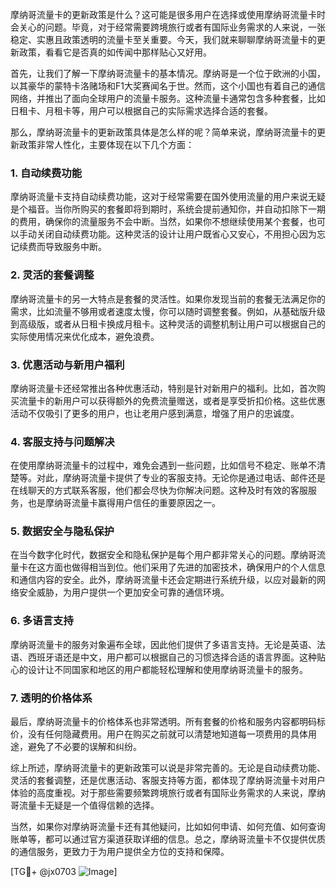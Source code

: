 摩纳哥流量卡的更新政策是什么？这可能是很多用户在选择或使用摩纳哥流量卡时会关心的问题。毕竟，对于经常需要跨境旅行或者有国际业务需求的人来说，一张稳定、实惠且政策透明的流量卡至关重要。今天，我们就来聊聊摩纳哥流量卡的更新政策，看看它是否真的如传闻中那样贴心又好用。

首先，让我们了解一下摩纳哥流量卡的基本情况。摩纳哥是一个位于欧洲的小国，以其豪华的蒙特卡洛赌场和F1大奖赛闻名于世。然而，这个小国也有着自己的通信网络，并推出了面向全球用户的流量卡服务。这种流量卡通常包含多种套餐，比如日租卡、月租卡等，用户可以根据自己的实际需求选择合适的套餐。

那么，摩纳哥流量卡的更新政策具体是怎么样的呢？简单来说，摩纳哥流量卡的更新政策非常人性化，主要体现在以下几个方面：

### 1. **自动续费功能**
摩纳哥流量卡支持自动续费功能，这对于经常需要在国外使用流量的用户来说无疑是个福音。当你所购买的套餐即将到期时，系统会提前通知你，并自动扣除下一期的费用，确保你的流量服务不会中断。当然，如果你不想继续使用某个套餐，也可以手动关闭自动续费功能。这种灵活的设计让用户既省心又安心，不用担心因为忘记续费而导致服务中断。

### 2. **灵活的套餐调整**
摩纳哥流量卡的另一大特点是套餐的灵活性。如果你发现当前的套餐无法满足你的需求，比如流量不够用或者速度太慢，你可以随时调整套餐。例如，从基础版升级到高级版，或者从日租卡换成月租卡。这种灵活的调整机制让用户可以根据自己的实际使用情况来优化成本，避免浪费。

### 3. **优惠活动与新用户福利**
摩纳哥流量卡还经常推出各种优惠活动，特别是针对新用户的福利。比如，首次购买流量卡的新用户可以获得额外的免费流量赠送，或者是享受折扣价格。这些优惠活动不仅吸引了更多的用户，也让老用户感到满意，增强了用户的忠诚度。

### 4. **客服支持与问题解决**
在使用摩纳哥流量卡的过程中，难免会遇到一些问题，比如信号不稳定、账单不清楚等。对此，摩纳哥流量卡提供了专业的客服支持。无论你是通过电话、邮件还是在线聊天的方式联系客服，他们都会尽快为你解决问题。这种及时有效的客服服务，也是摩纳哥流量卡赢得用户信任的重要原因之一。

### 5. **数据安全与隐私保护**
在当今数字化时代，数据安全和隐私保护是每个用户都非常关心的问题。摩纳哥流量卡在这方面也做得相当到位。他们采用了先进的加密技术，确保用户的个人信息和通信内容的安全。此外，摩纳哥流量卡还会定期进行系统升级，以应对最新的网络安全威胁，为用户提供一个更加安全可靠的通信环境。

### 6. **多语言支持**
摩纳哥流量卡的服务对象遍布全球，因此他们提供了多语言支持。无论是英语、法语、西班牙语还是中文，用户都可以根据自己的习惯选择合适的语言界面。这种贴心的设计让不同国家和地区的用户都能轻松理解和使用摩纳哥流量卡的服务。

### 7. **透明的价格体系**
最后，摩纳哥流量卡的价格体系也非常透明。所有套餐的价格和服务内容都明码标价，没有任何隐藏费用。用户在购买之前就可以清楚地知道每一项费用的具体用途，避免了不必要的误解和纠纷。

综上所述，摩纳哥流量卡的更新政策可以说是非常完善的。无论是自动续费功能、灵活的套餐调整，还是优惠活动、客服支持等方面，都体现了摩纳哥流量卡对用户体验的高度重视。对于那些需要频繁跨境旅行或者有国际业务需求的人来说，摩纳哥流量卡无疑是一个值得信赖的选择。

当然，如果你对摩纳哥流量卡还有其他疑问，比如如何申请、如何充值、如何查询账单等，都可以通过官方渠道获取详细的信息。总之，摩纳哥流量卡不仅提供优质的通信服务，更致力于为用户提供全方位的支持和保障。

[TG💪+ @jx0703 ![Image](https://github.com/user-attachments/assets/dbca1d08-cadb-493c-b0ec-ad6f7a83f270)]